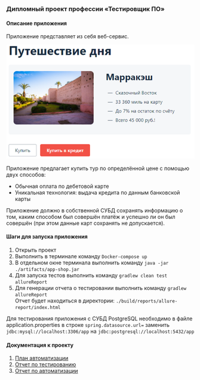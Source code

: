 ### Дипломный проект профессии «Тестировщик ПО»

#### Описание приложения
Приложение представляет из себя веб-сервис.

![main page](./documentation/main_page.png)

Приложение предлагает купить тур по определённой цене с помощью двух способов:
- Обычная оплата по дебетовой карте
- Уникальная технология: выдача кредита по данным банковской карты

Приложение должно в собственной СУБД сохранять информацию о том, каким способом был совершён платёж и успешно ли он был совершён (при этом данные карт сохранять не допускается).

#### Шаги для запуска приложения
1. Открыть проект
1. Выполнить в терминале команду ``Docker-compose up``
1. В отдельном окне терминала выполнить команду ``java -jar ./artifacts/app-shop.jar``
1. Для запуска тестов выполнить команду ``gradlew clean test allureReport``
1. Для генерации отчета о тестировании выполнить команду ``gradlew allureReport``  
Отчет будет находиться в директории: ``./build/reports/allure-report/index.html``

Для тестирования приложения с СУБД PostgreSQL необходимо в файле application.properties в строке ``spring.datasource.url=`` заменить ``jdbc:mysql://localhost:3306/app`` на ``jdbc:postgresql://localhost:5432/app``

#### Документация к проекту
1. [План автоматизации](./documentation/Plan.md)
1. [Отчет по тестированию](./documentation/Report.md)
1. [Отчет по автоматизации](./documentation/Summary.md)